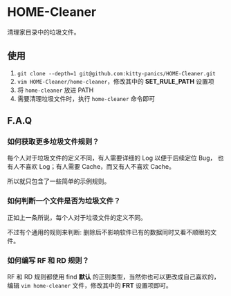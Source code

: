 # HOME-Cleaner

清理家目录中的垃圾文件。

## 使用

1. `git clone --depth=1 git@github.com:kitty-panics/HOME-Cleaner.git`
2. `vim HOME-Cleaner/home-cleaner`，修改其中的 **SET_RULE_PATH** 设置项
3. 将 `home-cleaner` 放进 PATH
5. 需要清理垃圾文件时，执行 `home-cleaner` 命令即可

## F.A.Q

### 如何获取更多垃圾文件规则？

每个人对于垃圾文件的定义不同，有人需要详细的 Log 以便于后续定位 Bug，
也有人不喜欢 Log；有人需要 Cache，而又有人不喜欢 Cache。

所以就只包含了一些简单的示例规则。

### 如何判断一个文件是否为垃圾文件？

正如上一条所说，每个人对于垃圾文件的定义不同。

不过有个通用的规则来判断: 删除后不影响软件已有的数据同时又看不顺眼的文件。

### 如何编写 RF 和 RD 规则？

RF 和 RD 规则都使用 find **默认** 的正则类型，当然你也可以更改成自己喜欢的，
编辑 `vim home-cleaner` 文件，修改其中的 **FRT** 设置项即可。
